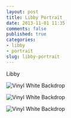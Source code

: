 ```yaml
---
layout: post
title: Libby Portrait
date: 2013-11-01 11:35
comments: false
published: true
categories:
- libby
- portrait
slug: libby-portrait
---
```

Libby

![Vinyl White Backdrop](http://media.eick.us/media/photographs/2013/2013-08-26/2013-08-26-vinyl-white-backdrop-portraits-2013-08-26-at-16-21-07.jpg)

![Vinyl White Backdrop](http://media.eick.us/media/photographs/2013/2013-08-26/2013-08-26-vinyl-white-backdrop-portraits-2013-08-26-at-16-21-31.jpg)

![Vinyl White Backdrop](http://media.eick.us/media/photographs/2013/2013-08-26/2013-08-26-vinyl-white-backdrop-portraits-2013-08-26-at-16-21-50.jpg)
